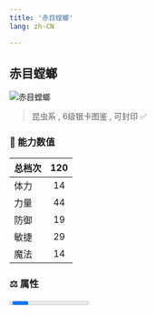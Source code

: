 ```yaml
---
title: '赤目螳螂'
lang: zh-CN

---
```



## 赤目螳螂

![赤目螳螂](https://user-images.githubusercontent.com/78347270/115956333-1f30ac80-a537-11eb-8f1b-a1f07f2adb61.gif) 

> 昆虫系 , 6级银卡图鉴<Card :type="1" /> , 可封印 ✅ 


### 💪 能力数值

| 总档次       | 120            |
| :----------- |:-------------:|
| 体力      | 14   <Stars :number="1.5" />  |
| 力量      | 44   <Stars :number="4.5" />  |
| 防御      | 19   <Stars :number="2" />  | 
| 敏捷      | 29  <Stars :number="3" />  | 
| 魔法      | 14  <Stars :number="1.5" />   | 


### ⚖️ 属性


<Progress earth :number="0" />

<Progress water :number="0" />

<Progress fire :number="4" />

<Progress wind :number="6" />

### ✨ 技能栏 <Strong>6个</Strong>

- 攻击
- 阳炎 Lv1

### 👶 1级出现点

- 索奇亚岛 角笛大风穴， 参考坐标： (126,33)(131,29)



